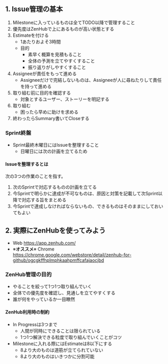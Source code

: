 ## 1. Issue管理の基本

1. Milestoneに入っているものは全てTODO以降で管理すること
2. 優先度はZenHubで上にあるものが高い状態とする
3. Estimateを付ける
   - 1あたりおよそ3時間
   - 目的
      - 素早く概算を見積もること
      - 全体の予測を立てやすくすること
      - 振り返りがしやすくすること
4. Assigneeが責任をもって進める
   - Assigneeだけで完結しないものは、Assigneeが人に尋ねたりして責任を持って進める
5. 取り組む前に目的を確認する
   - 対象とするユーザー、ストーリーを明記する
6. 取り組む
   - 困ったら早めに助けを求める
7. 終わったらSummary書いてCloseする

### Sprint終盤

- Sprint最終木曜日にはIssueを整理すること
   - 日曜日には次の計画を立てるため

#### Issueを整理するとは

次の3つの作業のことを指す。

1. 次のSprintで対応するものの計画を立てる
2. 今Sprintで明らかに達成が不可なものは、原因と対策を記載して次Sprint以降で対応する旨をまとめる
3. 今Sprintで達成しなければならないもの、できるものはそのままにしておいてもよい

## 2. 実際にZenHubを使ってみよう

- Web https://app.zenhub.com/
- ※**オススメ**※ Chrome https://chrome.google.com/webstore/detail/zenhub-for-github/ogcgkffhplmphkaahpmffcafajaocjbd

### ZenHub管理の目的

- やることを絞って1つ1つ取り組んでいく
- 全体での優先度を確認し、見通しを立てやすくする
- 誰が何をやっているか一目瞭然

#### ZenHub利用時の制約

- In Progressは3つまで
   - 人間が同時にできることは限られている
   - 1つ1つ解決できる粒度で取り組んでいくことがコツ
- Milestoneに入れる際にはEstimateは8以下にする
   - 8より大のものは道筋が立てられていない
   - 8より大のものはいきつかに分割可能
